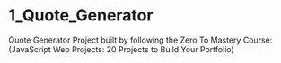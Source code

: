 # 1_Quote_Generator
Quote Generator Project built by following the Zero To Mastery Course:(JavaScript Web Projects: 20 Projects to Build Your Portfolio)
